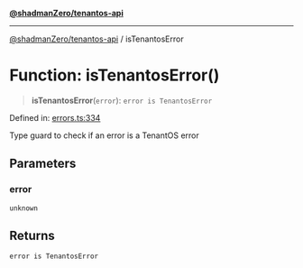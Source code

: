 [**@shadmanZero/tenantos-api**](../README.md)

***

[@shadmanZero/tenantos-api](../globals.md) / isTenantosError

# Function: isTenantosError()

> **isTenantosError**(`error`): `error is TenantosError`

Defined in: [errors.ts:334](https://github.com/shadmanZero/tenantos-api/blob/1519ecac4035082956b06ca1cf266b8ad4cc7904/src/errors.ts#L334)

Type guard to check if an error is a TenantOS error

## Parameters

### error

`unknown`

## Returns

`error is TenantosError`
